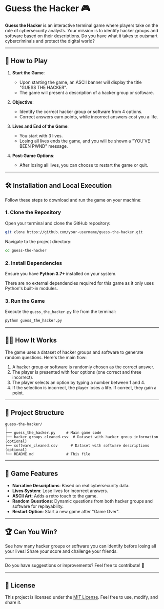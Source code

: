 
# **Guess the Hacker** 🎮

**Guess the Hacker** is an interactive terminal game where players take on the role of cybersecurity analysts. Your mission is to identify hacker groups and software based on their descriptions. Do you have what it takes to outsmart cybercriminals and protect the digital world?

---

## 📖 **How to Play**

1. **Start the Game**:
   - Upon starting the game, an ASCII banner will display the title "GUESS THE HACKER".
   - The game will present a description of a hacker group or software.

2. **Objective**:
   - Identify the correct hacker group or software from 4 options.
   - Correct answers earn points, while incorrect answers cost you a life.

3. **Lives and End of the Game**:
   - You start with 3 lives.
   - Losing all lives ends the game, and you will be shown a "YOU'VE BEEN PWND" message.

4. **Post-Game Options**:
   - After losing all lives, you can choose to restart the game or quit.

---

## 🛠️ **Installation and Local Execution**

Follow these steps to download and run the game on your machine:

### 1. Clone the Repository
Open your terminal and clone the GitHub repository:
```bash
git clone https://github.com/your-username/guess-the-hacker.git
```
Navigate to the project directory:
```bash
cd guess-the-hacker
```

### 2. Install Dependencies
Ensure you have **Python 3.7+** installed on your system.

There are no external dependencies required for this game as it only uses Python's built-in modules.

### 3. Run the Game
Execute the `guess_the_hacker.py` file from the terminal:
```bash
python guess_the_hacker.py
```

---

## 🧑‍💻 **How It Works**

The game uses a dataset of hacker groups and software to generate random questions. Here's the main flow:

1. A hacker group or software is randomly chosen as the correct answer.
2. The player is presented with four options (one correct and three incorrect).
3. The player selects an option by typing a number between 1 and 4.
4. If the selection is incorrect, the player loses a life. If correct, they gain a point.

---

## 📂 **Project Structure**

```
guess-the-hacker/
│
├── guess_the_hacker.py     # Main game code
├── hacker_groups_cleaned.csv  # Dataset with hacker group information (optional)
├── software_cleaned.csv      # Dataset with software descriptions (optional)
└── README.md               # This file
```

---

## 🚀 **Game Features**

- **Narrative Descriptions**: Based on real cybersecurity data.
- **Lives System**: Lose lives for incorrect answers.
- **ASCII Art**: Adds a retro touch to the game.
- **Random Questions**: Dynamic questions from both hacker groups and software for replayability.
- **Restart Option**: Start a new game after "Game Over".

---

## 🏆 **Can You Win?**
See how many hacker groups or software you can identify before losing all your lives! Share your score and challenge your friends.

---

Do you have suggestions or improvements? Feel free to contribute! 🎉

---

## 📜 **License**

This project is licensed under the [MIT License](LICENSE). Feel free to use, modify, and share it.
